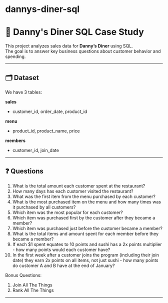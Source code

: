 # dannys-diner-sql
# 🍜 Danny's Diner SQL Case Study

This project analyzes sales data for **Danny’s Diner** using SQL.  
The goal is to answer key business questions about customer behavior and spending.

---

## 🗂 Dataset
We have 3 tables:  

**sales**  
- customer_id, order_date, product_id  

**menu**  
- product_id, product_name, price  

**members**  
- customer_id, join_date  

---

## ❓ Questions
1. What is the total amount each customer spent at the restaurant?
2. How many days has each customer visited the restaurant?
3. What was the first item from the menu purchased by each customer?
4. What is the most purchased item on the menu and how many times was it purchased by all customers?
5. Which item was the most popular for each customer?
6. Which item was purchased first by the customer after they became a member?
7. Which item was purchased just before the customer became a member?
8. What is the total items and amount spent for each member before they became a member?
9. If each $1 spent equates to 10 points and sushi has a 2x points multiplier - how many points would each customer have?
10. In the first week after a customer joins the program (including their join date) they earn 2x points on all items, not just sushi - how many points do customer A and B have at the end of January?

Bonus Questions:
1. Join All The Things
2. Rank All The Things

---

